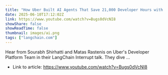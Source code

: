 ```yaml
---
title: "How Uber Built AI Agents That Save 21,000 Developer Hours with LangGraph | LangChain Interrupt"
date: 2025-06-10T17:12:02Z
link: https://www.youtube.com/watch?v=Bugs0dVcNI8
showShare: false
showReadTime: false
thumbnail: images/ai.png
tags: ["langchain.com"]
---
```

Hear from Sourabh Shirhatti and Matas Rastenis on Uber's Developer Platform Team in their LangChain Interrupt talk. They dive ...

- Link to article: https://www.youtube.com/watch?v=Bugs0dVcNI8